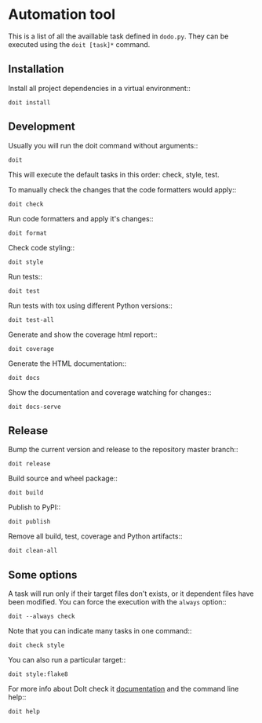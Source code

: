 Automation tool
===============

This is a list of all the availlable task defined in `dodo.py`. They can be executed using the `doit [task]*` command.

Installation
------------

Install all project dependencies in a virtual environment::

    doit install

Development
-----------

Usually you will run the doit command without arguments::

    doit

This will execute the default tasks in this order: check, style, test.

To manually check the changes that the code formatters would apply::

    doit check

Run code formatters and apply it's changes::

    doit format

Check code styling::

    doit style

Run tests::

    doit test

Run tests with tox using different Python versions::

    doit test-all

Generate and show the coverage html report::

    doit coverage

Generate the HTML documentation::

    doit docs

Show the documentation and coverage watching for changes::

    doit docs-serve

Release
-------

Bump the current version and release to the repository master branch::

    doit release

Build source and wheel package::

    doit build

Publish to PyPI::

    doit publish

Remove all build, test, coverage and Python artifacts::

    doit clean-all

Some options
------------

A task will run only if their target files don't exists, or it dependent files have been modified. You can force the execution with the `always` option::

    doit --always check

Note that you can indicate many tasks in one command::

    doit check style

You can also run a particular target::

    doit style:flake8

For more info about DoIt check it [documentation](http://pydoit.org/contents.html) and the command line help::

    doit help
